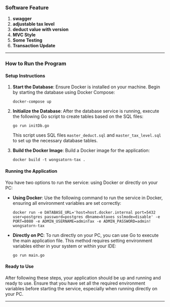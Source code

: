 ### Software Feature

1. **swagger**
2. **adjustable tax level**
3. **deduct value with version**
4. **MVC Style**
5. **Some Testing**
6. **Transaction Update**

---

### How to Run the Program

#### Setup Instructions

1. **Start the Database**:
   Ensure Docker is installed on your machine. Begin by starting the database using Docker Compose:
   ```
   docker-compose up
   ```

2. **Initialize the Database**:
   After the database service is running, execute the following Go script to create tables based on the SQL files:
   ```
   go run initDb.go
   ```
   This script uses SQL files `master_deduct.sql` and `master_tax_level.sql` to set up the necessary database tables.

3. **Build the Docker Image**:
   Build a Docker image for the application:
   ```
   docker build -t wongsatorn-tax .
   ```

#### Running the Application

You have two options to run the service: using Docker or directly on your PC:

- **Using Docker**:
  Use the following command to run the service in Docker, ensuring all environment variables are set correctly:
  ```
  docker run -e DATABASE_URL='host=host.docker.internal port=5432 user=postgres password=postgres dbname=ktaxes sslmode=disable' -e PORT=8080 -e ADMIN_USERNAME=adminTax -e ADMIN_PASSWORD=admin! wongsatorn-tax
  ```

- **Directly on PC**:
  To run directly on your PC, you can use Go to execute the main application file. This method requires setting
  environment variables either in your system or within your IDE:
  ```
  go run main.go
  ```

#### Ready to Use

After following these steps, your application should be up and running and ready to use. Ensure that you have set all
the required environment variables before starting the service, especially when running directly on your PC.

---